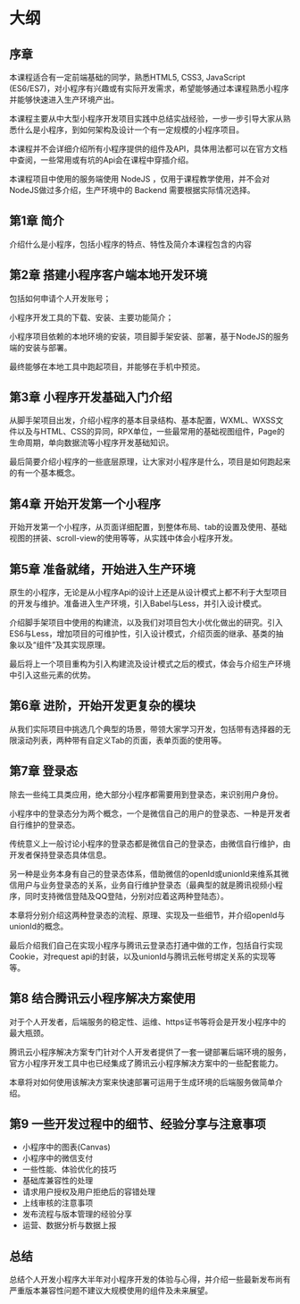 # 大纲

## 序章

本课程适合有一定前端基础的同学，熟悉HTML5, CSS3, JavaScript (ES6/ES7)，对小程序有兴趣或有实际开发需求，希望能够通过本课程熟悉小程序并能够快速进入生产环境产出。

本课程主要从中大型小程序开发项目实践中总结实战经验，一步一步引导大家从熟悉什么是小程序，到如何架构及设计一个有一定规模的小程序项目。

本课程并不会详细介绍所有小程序提供的组件及API，具体用法都可以在官方文档中查阅，一些常用或有坑的Api会在课程中穿插介绍。

本课程项目中使用的服务端使用 NodeJS ，仅用于课程教学使用，并不会对NodeJS做过多介绍，生产环境中的 Backend 需要根据实际情况选择。

## 第1章 简介

介绍什么是小程序，包括小程序的特点、特性及简介本课程包含的内容

## 第2章 搭建小程序客户端本地开发环境

包括如何申请个人开发账号；

小程序开发工具的下载、安装、主要功能简介；

小程序项目依赖的本地环境的安装，项目脚手架安装、部署，基于NodeJS的服务端的安装与部署。

最终能够在本地工具中跑起项目，并能够在手机中预览。

## 第3章 小程序开发基础入门介绍

从脚手架项目出发，介绍小程序的基本目录结构、基本配置，WXML、WXSS文件以及与HTML、CSS的异同，RPX单位，一些最常用的基础视图组件，Page的生命周期，单向数据流等小程序开发基础知识。

最后简要介绍小程序的一些底层原理，让大家对小程序是什么，项目是如何跑起来的有一个基本概念。

## 第4章 开始开发第一个小程序

开始开发第一个小程序，从页面详细配置，到整体布局、tab的设置及使用、基础视图的拼装、scroll-view的使用等等，从实践中体会小程序开发。

## 第5章 准备就绪，开始进入生产环境

原生的小程序，无论是从小程序Api的设计上还是从设计模式上都不利于大型项目的开发与维护。准备进入生产环境，引入Babel与Less，并引入设计模式。

介绍脚手架项目中使用的构建流，以及我们对项目包大小优化做出的研究。引入ES6与Less，增加项目的可维护性，引入设计模式，介绍页面的继承、基类的抽象以及“组件”及其实现原理。

最后将上一个项目重构为引入构建流及设计模式之后的模式，体会与介绍生产环境中引入这些元素的优势。

## 第6章 进阶，开始开发更复杂的模块

从我们实际项目中挑选几个典型的场景，带领大家学习开发，包括带有选择器的无限滚动列表，两种带有自定义Tab的页面，表单页面的使用等。

## 第7章 登录态

除去一些纯工具类应用，绝大部分小程序都需要用到登录态，来识别用户身份。

小程序中的登录态分为两个概念，一个是微信自己的用户的登录态、一种是开发者自行维护的登录态。

传统意义上一般讨论小程序的登录态都是微信自己的登录态，由微信自行维护，由开发者保持登录态具体信息。

另一种是业务本身有自己的登录态体系，借助微信的openId或unionId来维系其微信用户与业务登录态的关系，业务自行维护登录态（最典型的就是腾讯视频小程序，同时支持微信登陆及QQ登陆，分别对应着这两种登陆态）。

本章将分别介绍这两种登录态的流程、原理、实现及一些细节，并介绍openId与unionId的概念。

最后介绍我们自己在实现小程序与腾讯云登录态打通中做的工作，包括自行实现Cookie，对request api的封装，以及unionId与腾讯云帐号绑定关系的实现等等。

## 第8 结合腾讯云小程序解决方案使用

对于个人开发者，后端服务的稳定性、运维、https证书等将会是开发小程序中的最大瓶颈。

腾讯云小程序解决方案专门针对个人开发者提供了一套一键部署后端环境的服务，官方小程序开发工具中也已经集成了腾讯云小程序解决方案中的一些配套能力。

本章将对如何使用该解决方案来快速部署可运用于生成环境的后端服务做简单介绍。

## 第9 一些开发过程中的细节、经验分享与注意事项

- 小程序中的图表(Canvas)
- 小程序中的微信支付
- 一些性能、体验优化的技巧
- 基础库兼容性的处理
- 请求用户授权及用户拒绝后的容错处理
- 上线审核的注意事项
- 发布流程与版本管理的经验分享
- 运营、数据分析与数据上报

## 总结

总结个人开发小程序大半年对小程序开发的体验与心得，并介绍一些最新发布尚有严重版本兼容性问题不建议大规模使用的组件及未来展望。
